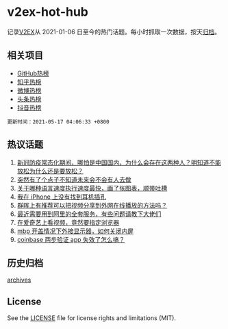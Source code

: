 # v2ex-hot-hub

 记录[V2EX](https://www.v2ex.com/)从 2021-01-06 日至今的热门话题。每小时抓取一次数据，按天[归档](archives)。
 
 ## 相关项目

- [GitHub热榜](https://github.com/lonnyzhang423/github-hot-hub)
- [知乎热榜](https://github.com/lonnyzhang423/zhihu-hot-hub)
- [微博热榜](https://github.com/lonnyzhang423/weibo-hot-hub)
- [头条热榜](https://github.com/lonnyzhang423/toutiao-hot-hub)
- [抖音热榜](https://github.com/lonnyzhang423/douyin-hot-hub)


 `更新时间：2021-05-17 04:06:33 +0800`

## 热议话题

1. [新冠防疫常态化期间，哪怕是中国国内，为什么会存在这两种人？明知道不能放松为什么还是要放松？](https://www.v2ex.com/t/777299)
1. [突然有了个点子不知道未来会不会有人去做](https://www.v2ex.com/t/777207)
1. [关于哪种语言速度执行速度最快，画了张图表，顺带吐槽](https://www.v2ex.com/t/777179)
1. [我在 iPhone 上没有找到耳机插孔](https://www.v2ex.com/t/777185)
1. [群晖上有推荐可以把视频分享到外网在线播放的方法吗？](https://www.v2ex.com/t/777222)
1. [最近需要用到阿里的全套服务，有些问题请教下大佬们](https://www.v2ex.com/t/777269)
1. [在爱奇艺上看视频，竟然要指定浏览器](https://www.v2ex.com/t/777189)
1. [mbp 开盖情况下外接显示器，如何关闭内屏](https://www.v2ex.com/t/777227)
1. [coinbase 两步验证 app 失效了怎么搞？](https://www.v2ex.com/t/777188)

## 历史归档

[archives](archives)

## License

See the [LICENSE](LICENSE) file for license rights and limitations (MIT).

